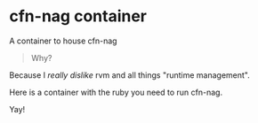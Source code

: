 # cfn-nag container

A container to house cfn-nag

> Why?

Because I _really dislike_ rvm and all things "runtime management".

Here is a container with the ruby you need to run cfn-nag.

Yay!

